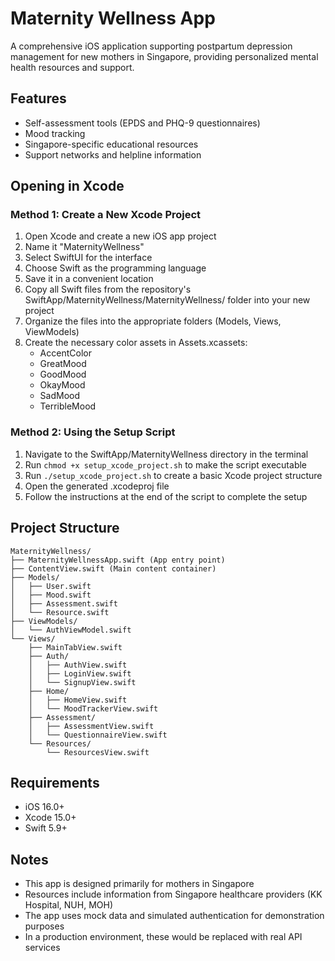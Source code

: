 # Maternity Wellness App

A comprehensive iOS application supporting postpartum depression management for new mothers in Singapore, providing personalized mental health resources and support.

## Features

- Self-assessment tools (EPDS and PHQ-9 questionnaires)
- Mood tracking
- Singapore-specific educational resources
- Support networks and helpline information

## Opening in Xcode

### Method 1: Create a New Xcode Project

1. Open Xcode and create a new iOS app project
2. Name it "MaternityWellness"
3. Select SwiftUI for the interface
4. Choose Swift as the programming language
5. Save it in a convenient location
6. Copy all Swift files from the repository's SwiftApp/MaternityWellness/MaternityWellness/ folder into your new project
7. Organize the files into the appropriate folders (Models, Views, ViewModels)
8. Create the necessary color assets in Assets.xcassets:
   - AccentColor
   - GreatMood
   - GoodMood
   - OkayMood
   - SadMood
   - TerribleMood

### Method 2: Using the Setup Script

1. Navigate to the SwiftApp/MaternityWellness directory in the terminal
2. Run `chmod +x setup_xcode_project.sh` to make the script executable
3. Run `./setup_xcode_project.sh` to create a basic Xcode project structure
4. Open the generated .xcodeproj file
5. Follow the instructions at the end of the script to complete the setup

## Project Structure

```
MaternityWellness/
├── MaternityWellnessApp.swift (App entry point)
├── ContentView.swift (Main content container)
├── Models/
│   ├── User.swift
│   ├── Mood.swift
│   ├── Assessment.swift
│   └── Resource.swift
├── ViewModels/
│   └── AuthViewModel.swift
└── Views/
    ├── MainTabView.swift
    ├── Auth/
    │   ├── AuthView.swift
    │   ├── LoginView.swift
    │   └── SignupView.swift
    ├── Home/
    │   ├── HomeView.swift
    │   └── MoodTrackerView.swift
    ├── Assessment/
    │   ├── AssessmentView.swift
    │   └── QuestionnaireView.swift
    └── Resources/
        └── ResourcesView.swift
```

## Requirements

- iOS 16.0+
- Xcode 15.0+
- Swift 5.9+

## Notes

- This app is designed primarily for mothers in Singapore
- Resources include information from Singapore healthcare providers (KK Hospital, NUH, MOH)
- The app uses mock data and simulated authentication for demonstration purposes
- In a production environment, these would be replaced with real API services